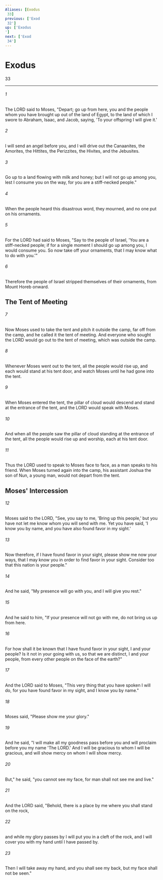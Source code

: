 ```yaml
---
Aliases: [Exodus 33]
previous: ['Exod 32']
up: ['Exodus']
next: ['Exod 34']
---
```

# Exodus 33

***
 

###### 1 
The LORD said to Moses, "Depart; go up from here, you and the people whom you have brought up out of the land of Egypt, to the land of which I swore to Abraham, Isaac, and Jacob, saying, 'To your offspring I will give it.'  

###### 2 
I will send an angel before you, and I will drive out the Canaanites, the Amorites, the Hittites, the Perizzites, the Hivites, and the Jebusites.  

###### 3 
Go up to a land flowing with milk and honey; but I will not go up among you, lest I consume you on the way, for you are a stiff-necked people."  

###### 4 
When the people heard this disastrous word, they mourned, and no one put on his ornaments.  

###### 5 
For the LORD had said to Moses, "Say to the people of Israel, 'You are a stiff-necked people; if for a single moment I should go up among you, I would consume you. So now take off your ornaments, that I may know what to do with you.'"  

###### 6 
Therefore the people of Israel stripped themselves of their ornaments, from Mount Horeb onward.  ## The Tent of Meeting  

###### 7 
Now Moses used to take the tent and pitch it outside the camp, far off from the camp, and he called it the tent of meeting. And everyone who sought the LORD would go out to the tent of meeting, which was outside the camp.  

###### 8 
Whenever Moses went out to the tent, all the people would rise up, and each would stand at his tent door, and watch Moses until he had gone into the tent.  

###### 9 
When Moses entered the tent, the pillar of cloud would descend and stand at the entrance of the tent, and the LORD would speak with Moses.  

###### 10 
And when all the people saw the pillar of cloud standing at the entrance of the tent, all the people would rise up and worship, each at his tent door.  

###### 11 
Thus the LORD used to speak to Moses face to face, as a man speaks to his friend. When Moses turned again into the camp, his assistant Joshua the son of Nun, a young man, would not depart from the tent.  ## Moses' Intercession  

###### 12 
Moses said to the LORD, "See, you say to me, 'Bring up this people,' but you have not let me know whom you will send with me. Yet you have said, 'I know you by name, and you have also found favor in my sight.'  

###### 13 
Now therefore, if I have found favor in your sight, please show me now your ways, that I may know you in order to find favor in your sight. Consider too that this nation is your people."  

###### 14 
And he said, "My presence will go with you, and I will give you rest."  

###### 15 
And he said to him, "If your presence will not go with me, do not bring us up from here.  

###### 16 
For how shall it be known that I have found favor in your sight, I and your people? Is it not in your going with us, so that we are distinct, I and your people, from every other people on the face of the earth?"  

###### 17 
And the LORD said to Moses, "This very thing that you have spoken I will do, for you have found favor in my sight, and I know you by name."  

###### 18 
Moses said, "Please show me your glory."  

###### 19 
And he said, "I will make all my goodness pass before you and will proclaim before you my name 'The LORD.' And I will be gracious to whom I will be gracious, and will show mercy on whom I will show mercy.  

###### 20 
But," he said, "you cannot see my face, for man shall not see me and live."  

###### 21 
And the LORD said, "Behold, there is a place by me where you shall stand on the rock,  

###### 22 
and while my glory passes by I will put you in a cleft of the rock, and I will cover you with my hand until I have passed by.  

###### 23 
Then I will take away my hand, and you shall see my back, but my face shall not be seen."
